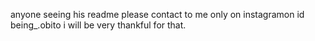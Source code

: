 anyone seeing his readme please contact to me only on instagramon id being_.obito i will be very thankful for that.
